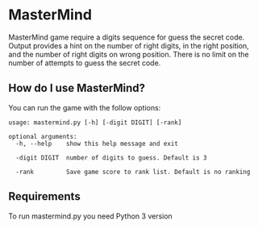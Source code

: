 # MasterMind
MasterMind game require a digits sequence for guess the secret code. Output provides a hint on the number of right digits, in the right position, and the number of right digits on wrong position. There is no limit on the number of attempts to guess the secret code.

## How do I use MasterMind?

You can run the game with the follow options:

```
usage: mastermind.py [-h] [-digit DIGIT] [-rank]

optional arguments:
  -h, --help    show this help message and exit
  
  -digit DIGIT  number of digits to guess. Default is 3
  
  -rank         Save game score to rank list. Default is no ranking 
```

## Requirements

To run mastermind.py you need Python 3 version
